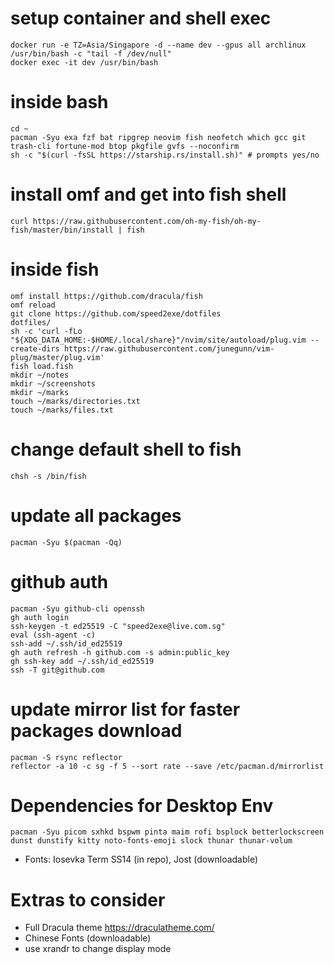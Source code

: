 # setup container and shell exec
```
docker run -e TZ=Asia/Singapore -d --name dev --gpus all archlinux /usr/bin/bash -c "tail -f /dev/null"
docker exec -it dev /usr/bin/bash
```

# inside bash
```
cd ~
pacman -Syu exa fzf bat ripgrep neovim fish neofetch which gcc git trash-cli fortune-mod btop pkgfile gvfs --noconfirm
sh -c "$(curl -fsSL https://starship.rs/install.sh)" # prompts yes/no
```
# install omf and get into fish shell
```
curl https://raw.githubusercontent.com/oh-my-fish/oh-my-fish/master/bin/install | fish
```

# inside fish
```
omf install https://github.com/dracula/fish
omf reload
git clone https://github.com/speed2exe/dotfiles
dotfiles/
sh -c 'curl -fLo "${XDG_DATA_HOME:-$HOME/.local/share}"/nvim/site/autoload/plug.vim --create-dirs https://raw.githubusercontent.com/junegunn/vim-plug/master/plug.vim'
fish load.fish
mkdir ~/notes
mkdir ~/screenshots
mkdir ~/marks
touch ~/marks/directories.txt
touch ~/marks/files.txt
```

# change default shell to fish
```
chsh -s /bin/fish
```

# update all packages
```
pacman -Syu $(pacman -Qq)
```

# github auth
```
pacman -Syu github-cli openssh
gh auth login
ssh-keygen -t ed25519 -C "speed2exe@live.com.sg"
eval (ssh-agent -c)
ssh-add ~/.ssh/id_ed25519
gh auth refresh -h github.com -s admin:public_key
gh ssh-key add ~/.ssh/id_ed25519
ssh -T git@github.com
```

# update mirror list for faster packages download
```
pacman -S rsync reflector
reflector -a 10 -c sg -f 5 --sort rate --save /etc/pacman.d/mirrorlist
```

# Dependencies for Desktop Env
```
pacman -Syu picom sxhkd bspwm pinta maim rofi bsplock betterlockscreen dunst dunstify kitty noto-fonts-emoji slock thunar thunar-volum
```
- Fonts: Iosevka Term SS14 (in repo), Jost (downloadable)

# Extras to consider
- Full Dracula theme https://draculatheme.com/
- Chinese Fonts (downloadable)
- use xrandr to change display mode

